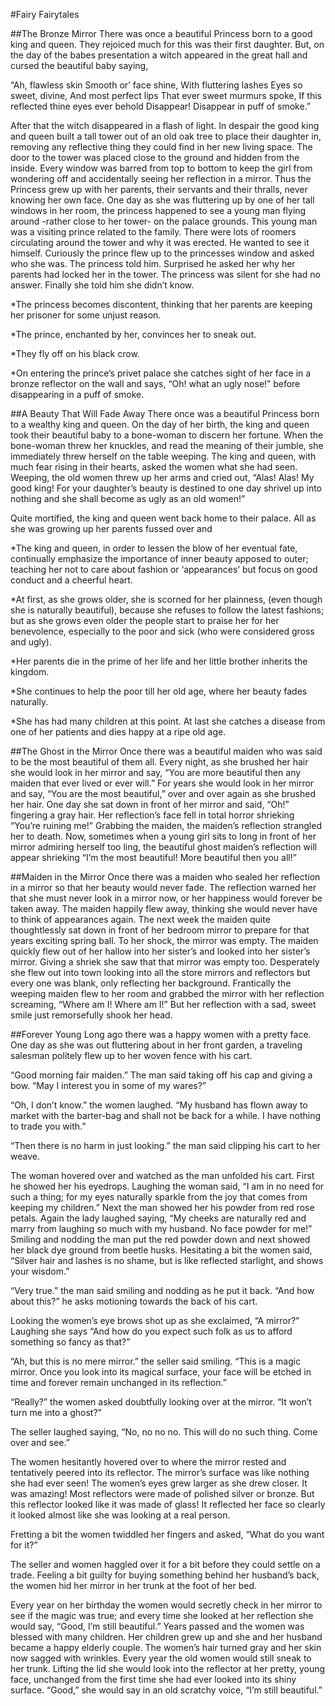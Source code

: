#Fairy Fairytales

##The Bronze Mirror
There was once a beautiful Princess born to a good king and queen. They rejoiced much for this was their first daughter. But, on the day of the babes presentation a witch appeared in the great hall and cursed the beautiful baby saying,

“Ah, flawless skin
Smooth or’ face shine,
With fluttering lashes
Eyes so sweet, divine,
And most perfect lips
That ever sweet murmurs spoke,
If this reflected thine eyes ever behold
Disappear! Disappear in puff of smoke.”

After that the witch disappeared in a flash of light. In despair the good king and queen built a tall tower out of an old oak tree to place their daughter in, removing any reflective thing they could find in her new living space. The door to the tower was placed close to the ground and hidden from the inside. Every window was barred from top to bottom to keep the girl from wondering off and accidentally seeing her reflection in a mirror. Thus the Princess grew up with her parents, their servants and their thralls, never knowing her own face. One day as she was fluttering up by one of her tall windows in her room, the princess happened to see a young man flying around -rather close to her tower- on the palace grounds. This young man was a visiting prince related to the family. There were lots of roomers circulating around the tower and why it was erected. He wanted to see it himself. Curiously the prince flew up to the princesses window and asked who she was. The princess told him. Surprised he asked her why her parents had locked her in the tower. The princess was silent for she had no answer. Finally she told him she didn’t know.

*The princess becomes discontent, thinking that her parents are keeping her prisoner for some unjust reason.

*The prince, enchanted by her, convinces her to sneak out.

*They fly off on his black crow.

*On entering the prince’s privet palace she catches sight of her face in a bronze reflector on the wall and says, “Oh! what an ugly nose!” before disappearing in a puff of smoke.

>

##A Beauty That Will Fade Away
There once was a beautiful Princess born to a wealthy king and queen. On the day of her birth, the king and queen took their beautiful baby to a bone-woman to discern her fortune. When the bone-woman threw her knuckles, and read the meaning of their jumble, she immediately threw herself on the table weeping. The king and queen, with much fear rising in their hearts, asked the women what she had seen. Weeping, the old women threw up her arms and cried out, “Alas! Alas! My good king! For your daughter’s beauty is destined to one day shrivel up into nothing and she shall become as ugly as an old women!”

Quite mortified, the king and queen went back home to their palace. All as she was growing up her parents fussed over and 

*The king and queen, in order to lessen the blow of her eventual fate, continually emphasize the importance of inner beauty apposed to outer; teaching her not to care about fashion or ‘appearances’ but focus on good conduct and a cheerful heart.

*At first, as she grows older, she is scorned for her plainness, (even though she is naturally beautiful), because she refuses to follow the latest fashions; but as she grows even older the people start to praise her for her benevolence, especially to the poor and sick (who were considered gross and ugly).

*Her parents die in the prime of her life and her little brother inherits the kingdom.

*She continues to help the poor till her old age, where her beauty fades naturally.

*She has had many children at this point. At last she catches a disease from one of her patients and dies happy at a ripe old age.

>

##The Ghost in the Mirror
Once there was a beautiful maiden who was said to be the most beautiful of them all. Every night, as she brushed her hair she would look in her mirror and say, “You are more beautiful then any maiden that ever lived or ever will.” For years she would look in her mirror and say, “You are the most beautiful,” over and over again as she brushed her hair. One day she sat down in front of her mirror and said, “Oh!” fingering a gray hair. Her reflection’s face fell in total horror shrieking “You’re ruining me!” Grabbing the maiden, the maiden’s reflection strangled her to death. Now, sometimes when a young girl sits to long in front of her mirror admiring herself too ling, the beautiful ghost maiden’s reflection will appear shrieking “I’m the most beautiful! More beautiful then you all!”

>

##Maiden in the Mirror
Once there was a maiden who sealed her reflection in a mirror so that her beauty would never fade. The reflection warned her that she must never look in a mirror now, or her happiness would forever be taken away. The maiden happily flew away, thinking she would never have to think of appearances again. The next week the maiden quite thoughtlessly sat down in front of her bedroom mirror to prepare for that years exciting spring ball. To her shock, the mirror was empty. The maiden quickly flew out of her hallow into her sister’s and looked into her sister’s mirror. Giving a shriek she saw that that mirror was empty too. Desperately she flew out into town looking into all the store mirrors and reflectors but every one was blank, only reflecting her background. Frantically the weeping maiden flew to her room and grabbed the mirror with her reflection screaming, “Where am I! Where am I!” But her reflection with a sad, sweet smile just remorsefully shook her head.

>

##Forever Young
Long ago there was a happy women with a pretty face. One day as she was out fluttering about in her front garden, a traveling salesman politely flew up to her woven fence with his cart. 

“Good morning fair maiden.” The man said taking off his cap and giving a bow. “May I interest you in some of my wares?”

“Oh, I don’t know.” the women laughed. “My husband has flown away to market with the barter-bag and shall not be back for a while. I have nothing to trade you with.”

“Then there is no harm in just looking.” the man said clipping his cart to her weave.

The woman hovered over and watched as the man unfolded his cart. First he showed her his eyedrops. Laughing the woman said, “I am in no need for such a thing; for my eyes naturally sparkle from the joy that comes from keeping my children.” Next the man showed her his powder from red rose petals. Again the lady laughed saying, “My cheeks are naturally red and marry from laughing so much with my husband. No face powder for me!” Smiling and nodding the man put the red powder down and next showed her black dye ground from beetle husks. Hesitating a bit the women said, “Silver hair and lashes is no shame, but is like reflected starlight, and shows your wisdom.”

“Very true.” the man said smiling and nodding as he put it back. “And how about this?” he asks motioning towards the back of his cart.

Looking the women’s eye brows shot up as she exclaimed, “A mirror?” Laughing she says “And how do you expect such folk as us to afford something so fancy as that?”

“Ah, but this is no mere mirror.” the seller said smiling. “This is a magic mirror. Once you look into its magical surface, your face will be etched in time and forever remain unchanged in its reflection.”

“Really?” the women asked doubtfully looking over at the mirror. “It won’t turn me into a ghost?”

The seller laughed saying, “No, no no no. This will do no such thing. Come over and see.”

The women hesitantly hovered over to where the mirror rested and tentatively peered into its reflector. The mirror’s surface was like nothing she had ever seen! The women’s eyes grew larger as she drew closer. It was amazing! Most reflectors were made of polished silver or bronze. But this reflector looked like it was made of glass! It reflected her face so clearly it looked almost like she was looking at a real person.

Fretting a bit the women twiddled her fingers and asked, “What do you want for it?”

The seller and women haggled over it for a bit before they could settle on a trade. Feeling a bit guilty for buying something behind her husband’s back, the women hid her mirror in her trunk at the foot of her bed.

Every year on her birthday the women would secretly check in her mirror to see if the magic was true; and every time she looked at her reflection she would say, “Good, I’m still beautiful.” Years passed and the women was blessed with many children. Her children grew up and she and her husband became a happy elderly couple. The women’s hair turned gray and her skin now sagged with wrinkles. Every year the old women would still sneak to her trunk. Lifting the lid she would look into the reflector at her pretty, young face, unchanged from the first time she had ever looked into its shiny surface. “Good,” she would say in an old scratchy voice, “I’m still beautiful.”

>